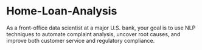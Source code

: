 # Home-Loan-Analysis
As a front-office data scientist at a major U.S. bank, your goal is to use NLP techniques to automate complaint analysis, uncover root causes, and improve both customer service and regulatory compliance.
